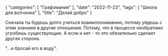 {
   "categories": [
      "Графомания"
   ],
   "date": "2022-11-23",
   "tags": [
      "Школа для волчонка"
   ],
   "title": "Делай добро"
}

Сначала ты будешь долго учиться взаимопониманию, потому уйдешь с этим знанием в другие отношения. Потому, что в процессе необратимо угробишь существующие. А если и нет - то это обязательно сделает другая сторона.

"...и бросай его в воду".
